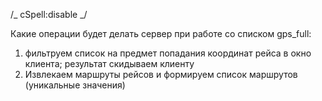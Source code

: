 /_ cSpell:disable _/

Какие операции будет делать сервер при работе со списком gps_full:

1. фильтруем список на предмет попадания координат рейса в окно клиента; результат скидываем клиенту
2. Извлекаем маршруты рейсов и формируем список маршрутов (уникальные значения)
